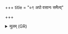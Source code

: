 +++
title = "०९ अपो वसानः समैत्य्"

+++
<details><summary>मूलम् (GR)</summary>

अपो वसानः समैत्य् अन्तरिक्षं  
दिवं च समिद्धो अग्निर् दिव्यस् तपोधाः ।  
वैश्वानरः शमया शीतरूरे  
अपां सुपर्णो दिव एति पृष्ठे ॥
</details>